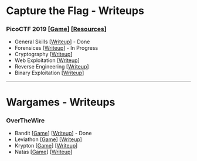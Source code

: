 # Capture the Flag - Writeups

### PicoCTF 2019 [[Game](https://2019game.picoctf.com/game)] [[Resources](https://picoctf.com/resources)]
- General Skills  [[Writeup](https://github.com/sabinach/ctf/tree/master/2019_picoctf/general_skills)] - Done
- Forensices  [[Writeup](https://github.com/sabinach/ctf/tree/master/2019_picoctf/forensics)] - In Progress
- Cryptography  [[Writeup](https://github.com/sabinach/ctf/tree/master/2019_picoctf/cryptography)]
- Web Exploitation  [[Writeup](https://github.com/sabinach/ctf/tree/master/2019_picoctf/web_exploitation)]
- Reverse Engineering [[Writeup](https://github.com/sabinach/ctf/tree/master/2019_picoctf/reverse_engineering)]
- Binary Exploitation [[Writeup](https://github.com/sabinach/ctf/tree/master/2019_picoctf/binary_exploitation)]

---

# Wargames - Writeups

###  OverTheWire
- Bandit [[Game](https://overthewire.org/wargames/bandit/)] [[Writeup](https://github.com/sabinach/ctf/tree/master/overthewire/bandit)] - Done
- Leviathon [[Game](https://overthewire.org/wargames/leviathan/)] [[Writeup](https://github.com/sabinach/ctf/tree/master/overthewire/leviathan)]
- Krypton [[Game](https://overthewire.org/wargames/krypton/)] [[Writeup](https://github.com/sabinach/ctf/tree/master/overthewire/krypton)]
- Natas [[Game](https://overthewire.org/wargames/natas/)] [[Writeup](https://github.com/sabinach/ctf/tree/master/overthewire/natas)]